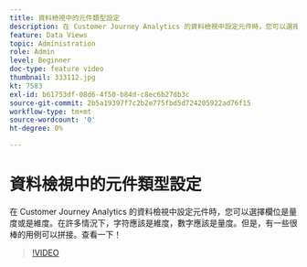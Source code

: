 ```yaml
---
title: 資料檢視中的元件類型設定
description: 在 Customer Journey Analytics 的資料檢視中設定元件時，您可以選擇欄位是量度或是維度。在許多情況下，字符應該是維度，數字應該是量度。但是，有一些很棒的用例可以拼接。查看一下！
feature: Data Views
topic: Administration
role: Admin
level: Beginner
doc-type: feature video
thumbnail: 333112.jpg
kt: 7583
exl-id: b61753df-08d6-4f50-b84d-c8ec6b27db3c
source-git-commit: 2b5a19397f7c2b2e775fbd5d724205922ad76f15
workflow-type: tm+mt
source-wordcount: '0'
ht-degree: 0%

---
```


# 資料檢視中的元件類型設定

在 Customer Journey Analytics 的資料檢視中設定元件時，您可以選擇欄位是量度或是維度。在許多情況下，字符應該是維度，數字應該是量度。但是，有一些很棒的用例可以拼接。查看一下！

>[!VIDEO](https://video.tv.adobe.com/v/333112/?quality=12&learn=on)
